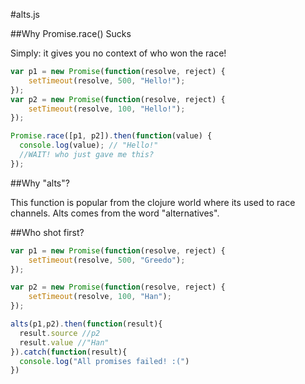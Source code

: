#alts.js

##Why Promise.race() Sucks

Simply: it gives you no context of who won the race!

```javascript
var p1 = new Promise(function(resolve, reject) {
    setTimeout(resolve, 500, "Hello!");
});
var p2 = new Promise(function(resolve, reject) {
    setTimeout(resolve, 100, "Hello!");
});

Promise.race([p1, p2]).then(function(value) {
  console.log(value); // "Hello!"
  //WAIT! who just gave me this?
});
```

##Why "alts"?

This function is popular from the clojure world where its used to race channels. Alts comes from the word "alternatives".

##Who shot first?

```javascript
var p1 = new Promise(function(resolve, reject) {
    setTimeout(resolve, 500, "Greedo");
});

var p2 = new Promise(function(resolve, reject) {
    setTimeout(resolve, 100, "Han");
});

alts(p1,p2).then(function(result){
  result.source //p2
  result.value //"Han"
}).catch(function(result){
  console.log("All promises failed! :(")
})
```
